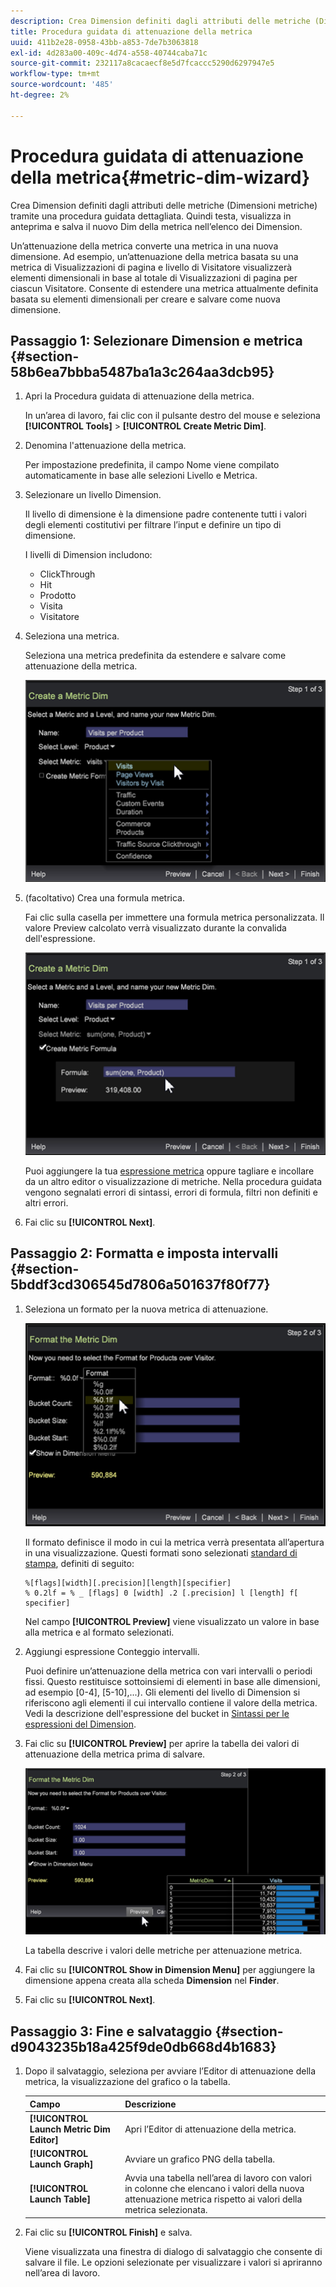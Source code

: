 ```yaml
---
description: Crea Dimension definiti dagli attributi delle metriche (Dimensioni metriche) tramite una procedura guidata dettagliata. Quindi testa, visualizza in anteprima e salva il nuovo Dim della metrica nell’elenco dei Dimension.
title: Procedura guidata di attenuazione della metrica
uuid: 411b2e28-0958-43bb-a853-7de7b3063818
exl-id: 4d283a00-409c-4d74-a558-40744caba71c
source-git-commit: 232117a8cacaecf8e5d7fcaccc5290d6297947e5
workflow-type: tm+mt
source-wordcount: '485'
ht-degree: 2%

---
```


# Procedura guidata di attenuazione della metrica{#metric-dim-wizard}

Crea Dimension definiti dagli attributi delle metriche (Dimensioni metriche) tramite una procedura guidata dettagliata. Quindi testa, visualizza in anteprima e salva il nuovo Dim della metrica nell’elenco dei Dimension.

Un’attenuazione della metrica converte una metrica in una nuova dimensione. Ad esempio, un’attenuazione della metrica basata su una metrica di Visualizzazioni di pagina e livello di Visitatore visualizzerà elementi dimensionali in base al totale di Visualizzazioni di pagina per ciascun Visitatore. Consente di estendere una metrica attualmente definita basata su elementi dimensionali per creare e salvare come nuova dimensione.

## Passaggio 1: Selezionare Dimension e metrica {#section-58b6ea7bbba5487ba1a3c264aa3dcb95}

1. Apri la Procedura guidata di attenuazione della metrica.

   In un’area di lavoro, fai clic con il pulsante destro del mouse e seleziona **[!UICONTROL Tools]** > **[!UICONTROL Create Metric Dim]**.

1. Denomina l&#39;attenuazione della metrica.

   Per impostazione predefinita, il campo Nome viene compilato automaticamente in base alle selezioni Livello e Metrica.

1. Selezionare un livello Dimension.

   Il livello di dimensione è la dimensione padre contenente tutti i valori degli elementi costitutivi per filtrare l’input e definire un tipo di dimensione.

   I livelli di Dimension includono:

   * ClickThrough
   * Hit
   * Prodotto
   * Visita
   * Visitatore

1. Seleziona una metrica.

   Seleziona una metrica predefinita da estendere e salvare come attenuazione della metrica.

   ![](assets/6_4_workstation_metricdim_metric.png)

1. (facoltativo) Crea una formula metrica.

   Fai clic sulla casella per immettere una formula metrica personalizzata. Il valore Preview calcolato verrà visualizzato durante la convalida dell&#39;espressione.

   ![](assets/6_4_workstation_metricdim_create_metric.png)

   Puoi aggiungere la tua [espressione metrica](https://experienceleague.adobe.com/docs/data-workbench/using/client/qry-lang-syntx/c-syntx-mtrc-exp.html) oppure tagliare e incollare da un altro editor o visualizzazione di metriche. Nella procedura guidata vengono segnalati errori di sintassi, errori di formula, filtri non definiti e altri errori.

1. Fai clic su **[!UICONTROL Next]**.

## Passaggio 2: Formatta e imposta intervalli {#section-5bddf3cd306545d7806a501637f80f77}

1. Seleziona un formato per la nuova metrica di attenuazione.

   ![](assets/6_4_workstation_metricdim_format_metric.png)

   Il formato definisce il modo in cui la metrica verrà presentata all’apertura in una visualizzazione. Questi formati sono selezionati [standard di stampa](http://www.cplusplus.com/reference/cstdio/printf/), definiti di seguito:

   ```
   %[flags][width][.precision][length][specifier]
   % 0.2lf = % _ [flags] 0 [width] .2 [.precision] l [length] f[ specifier]
   ```

   Nel campo **[!UICONTROL Preview]** viene visualizzato un valore in base alla metrica e al formato selezionati.

1. Aggiungi espressione Conteggio intervalli.

   Puoi definire un’attenuazione della metrica con vari intervalli o periodi fissi. Questo restituisce sottoinsiemi di elementi in base alle dimensioni, ad esempio [0-4], [5-10],...). Gli elementi del livello di Dimension si riferiscono agli elementi il cui intervallo contiene il valore della metrica. Vedi la descrizione dell&#39;espressione del bucket in [Sintassi per le espressioni del Dimension](https://experienceleague.adobe.com/docs/data-workbench/using/client/qry-lang-syntx/c-syntx-dim-exp.html).

1. Fai clic su **[!UICONTROL Preview]** per aprire la tabella dei valori di attenuazione della metrica prima di salvare.

   ![](assets/6_4_workstation_metricdim_preview.png)

   La tabella descrive i valori delle metriche per attenuazione metrica.

1. Fai clic su **[!UICONTROL Show in Dimension Menu]** per aggiungere la dimensione appena creata alla scheda **Dimension** nel **Finder**.

1. Fai clic su **[!UICONTROL Next]**.

## Passaggio 3: Fine e salvataggio {#section-d9043235b18a425f9de0db668d4b1683}

1. Dopo il salvataggio, seleziona per avviare l’Editor di attenuazione della metrica, la visualizzazione del grafico o la tabella.

   | Campo | Descrizione |
   |---|---|
   | **[!UICONTROL Launch Metric Dim Editor]** | Apri l’Editor di attenuazione della metrica. |
   | **[!UICONTROL Launch Graph]** | Avviare un grafico PNG della tabella. |
   | **[!UICONTROL Launch Table]** | Avvia una tabella nell’area di lavoro con valori in colonne che elencano i valori della nuova attenuazione metrica rispetto ai valori della metrica selezionata. |

1. Fai clic su **[!UICONTROL Finish]** e salva.

   Viene visualizzata una finestra di dialogo di salvataggio che consente di salvare il file. Le opzioni selezionate per visualizzare i valori si apriranno nell’area di lavoro.
